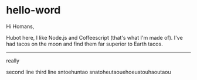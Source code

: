 # hello-word


Hi Homans,

Hubot here, I like Node.js and Coffeescript (that's what I'm made of).
I've had tacos on the moon and find them far superior to Earth tacos.


-----------------
really



second line
third line
sntoehuntao
snatoheutaouehoeuatouhaoutaou
